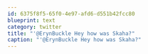 ```yaml
---
id: 6375f8f5-65f0-4e97-afd6-d551b42fcc80
blueprint: text
category: twitter
title: "'@ErynBuckle Hey how was Skaha?"
caption: "'@ErynBuckle Hey how was Skaha?"
---
```

